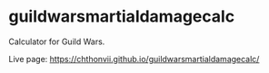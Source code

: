 # guildwarsmartialdamagecalc
Calculator for Guild Wars.

Live page: https://chthonvii.github.io/guildwarsmartialdamagecalc/
